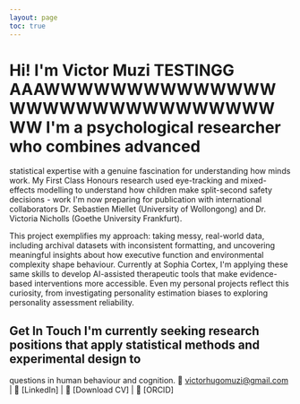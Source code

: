 ```yaml
---
layout: page
toc: true
---
```



# Hi! I'm Victor Muzi TESTINGG AAAWWWWWWWWWWWWWWWWWWWWWWWWWWWWWWWW I'm a psychological researcher who combines advanced
statistical expertise with a genuine fascination for understanding how minds work. My First Class Honours research used
eye-tracking and mixed-effects modelling to understand how children make split-second safety decisions - work I'm now
preparing for publication with international collaborators Dr. Sebastien Miellet (University of Wollongong) and Dr.
Victoria Nicholls (Goethe University Frankfurt).

This project exemplifies my approach: taking messy, real-world data, including archival datasets with inconsistent
formatting, and uncovering meaningful insights about how executive function and environmental complexity shape
behaviour. Currently at Sophia Cortex, I'm applying these same skills to develop AI-assisted therapeutic tools that make
evidence-based interventions more accessible. Even my personal projects reflect this curiosity, from investigating
personality estimation biases to exploring personality assessment reliability.

## Get In Touch I'm currently seeking research positions that apply statistical methods and experimental design to
questions in human behaviour and cognition. 📧 victorhugomuzi@gmail.com | 💼 [LinkedIn] | 📄 [Download CV] | 🔬 [ORCID]
